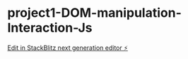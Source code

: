 # project1-DOM-manipulation-Interaction-Js

[Edit in StackBlitz next generation editor ⚡️](https://stackblitz.com/~/github.com/sahil-562/project1-DOM-manipulation-Interaction-Js)